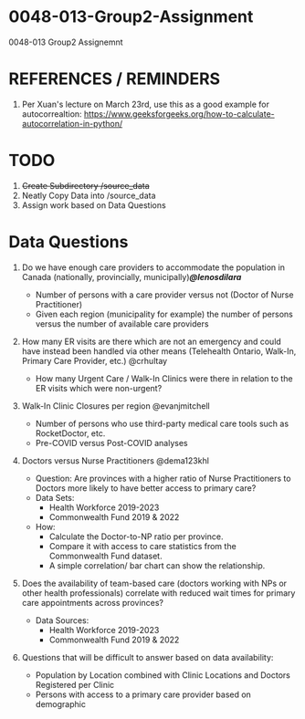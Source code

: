 # 0048-013-Group2-Assignment
0048-013 Group2 Assignemnt

# REFERENCES / REMINDERS
1. Per Xuan's lecture on March 23rd, use this as a good example for autocorrealtion: https://www.geeksforgeeks.org/how-to-calculate-autocorrelation-in-python/

# TODO
1. ~~Create Subdirectory /source_data~~
2. Neatly Copy Data into /source_data
3. Assign work based on Data Questions

# Data Questions
1. Do we have enough care providers to accommodate the population in Canada (nationally, provincially, municipally)***@lenosdilara***
    * Number of persons with a care provider versus not (Doctor of Nurse Practitioner)
    * Given each region (municipality for example) the number of persons versus the number of available care providers
2. How many ER visits are there which are not an emergency and could have instead been handled via other means (Telehealth Ontario, Walk-In, Primary Care Provider, etc.) @crhultay
    * How many Urgent Care / Walk-In Clinics were there in relation to the ER visits which were non-urgent?
4. Walk-In Clinic Closures per region @evanjmitchell
    * Number of persons who use third-party medical care tools such as RocketDoctor, etc.
    * Pre-COVID versus Post-COVID analyses
5. Doctors versus Nurse Practitioners @dema123khl
    * Question: Are provinces with a higher ratio of Nurse Practitioners to Doctors more likely to have better access to primary care?
    * Data Sets:
       * Health Workforce 2019-2023
       * Commonwealth Fund 2019 & 2022
    * How:
       * Calculate the Doctor-to-NP ratio per province.
       * Compare it with access to care statistics from the Commonwealth Fund dataset.
       * A simple correlation/ bar chart can show the relationship.
     
6. Does the availability of team-based care (doctors working with NPs or other health professionals) correlate with reduced wait times for primary care appointments across provinces?

    * Data Sources:
       * Health Workforce 2019-2023
       * Commonwealth Fund 2019 & 2022
   
7. Questions that will be difficult to answer based on data availability:
    * Population by Location combined with Clinic Locations and Doctors Registered per Clinic
    * Persons with access to a primary care provider based on demographic
